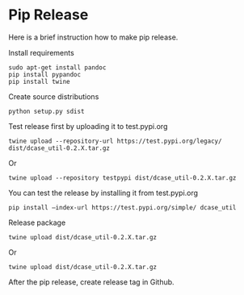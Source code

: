 # Pip Release

Here is a brief instruction how to make pip release.

Install requirements 

    sudo apt-get install pandoc
    pip install pypandoc
    pip install twine    
    
Create source distributions
    
    python setup.py sdist
    
Test release first by uploading it to test.pypi.org      
    
    twine upload --repository-url https://test.pypi.org/legacy/ dist/dcase_util-0.2.X.tar.gz
    
Or    
    
    twine upload --repository testpypi dist/dcase_util-0.2.X.tar.gz
        
You can test the release by installing it from test.pypi.org

    pip install –index-url https://test.pypi.org/simple/ dcase_util
        
Release package    

    twine upload dist/dcase_util-0.2.X.tar.gz
    
Or    
    
    twine upload dist/dcase_util-0.2.X.tar.gz
    
After the pip release, create release tag in Github. 